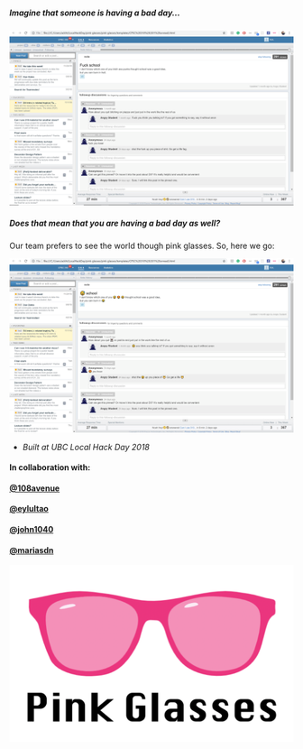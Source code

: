 

##### Imagine that someone is having a bad day...

![](images/readme1.png)



##### Does that mean that you are having a bad day as well?

Our team prefers to see the world though pink glasses. So, here we go:

![](images/readme2.png)





- *Built at UBC Local Hack Day 2018*



#### In collaboration with:

#### [@108avenue](https://github.com/108thavenue)

#### [@eylultao](https://github.com/eylultao) 

#### [@john1040](https://github.com/john1040)

#### [@mariasdn](https://github.com/mariasdn)





![](images/readme3.png)
